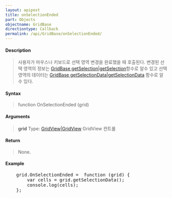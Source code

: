 ```yaml
---
layout: apipost
title: onSelectionEnded
part: Objects
objectname: GridBase
directiontype: Callback
permalink: /api/GridBase/onSelectionEnded/
---
```



#### Description

> 사용자가 마우스나 키보드로 선택 영역 변경을 완료했을 때 호출된다. 변경된 선택 영역의 정보는 [GridBase getSelection\|getSelection](/api/GridBase/)함수로 알수 있고 선택영역의 데이터는 [GridBase getSelectionData\|getSelectionData](/api/GridBase/) 함수로 알 수 있다.

#### Syntax

> function OnSelectionEnded (grid)

#### Arguments

> **grid**
> Type: [GridView\|GridView](/api/GridBase/)
> GridView 컨트롤

#### Return

> None.

#### Example

<pre class="prettyprint">
    grid.OnSelectionEnded =  function (grid) {
        var cells = grid.getSelectionData();
        console.log(cells);  
    };
</pre>

